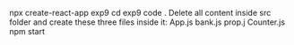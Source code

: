 npx create-react-app exp9
cd exp9
code .
Delete all content inside src folder and create these three files inside it:
App.js
bank.js
prop.j
Counter.js
npm start
